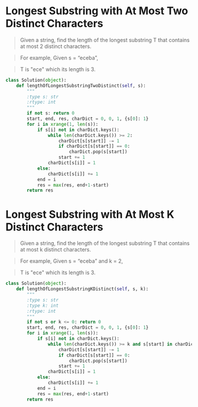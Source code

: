 # Longest Substring with At Most Two Distinct Characters

> Given a string, find the length of the longest substring T that contains at most 2 distinct characters.

> For example, Given s = “eceba”,

> T is "ece" which its length is 3.

```Python
class Solution(object):
    def lengthOfLongestSubstringTwoDistinct(self, s):
        """
        :type s: str
        :rtype: int
        """
        if not s: return 0
        start, end, res, charDict = 0, 0, 1, {s[0]: 1}
        for i in xrange(1, len(s)):
            if s[i] not in charDict.keys():
                while len(charDict.keys()) >= 2:
                    charDict[s[start]] -= 1
                    if charDict[s[start]] == 0:
                        charDict.pop(s[start])
                    start += 1
                charDict[s[i]] = 1
            else:
                charDict[s[i]] += 1
            end = i
            res = max(res, end+1-start)
        return res
```

# Longest Substring with At Most K Distinct Characters

> Given a string, find the length of the longest substring T that contains at most k distinct characters.

> For example, Given s = “eceba” and k = 2,

> T is "ece" which its length is 3.

```Python
class Solution(object):
    def lengthOfLongestSubstringKDistinct(self, s, k):
        """
        :type s: str
        :type k: int
        :rtype: int
        """
        if not s or k <= 0: return 0
        start, end, res, charDict = 0, 0, 1, {s[0]: 1}
        for i in xrange(1, len(s)):
            if s[i] not in charDict.keys():
                while len(charDict.keys()) >= k and s[start] in charDict:
                    charDict[s[start]] -= 1
                    if charDict[s[start]] == 0:
                        charDict.pop(s[start])
                    start += 1
                charDict[s[i]] = 1
            else:
                charDict[s[i]] += 1
            end = i
            res = max(res, end+1-start)
        return res
```
